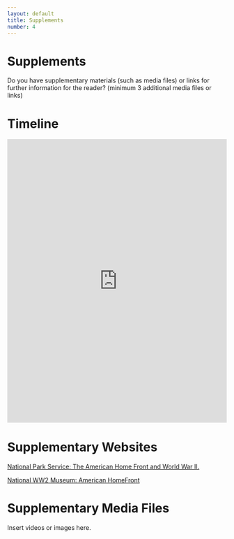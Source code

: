 ```yaml
---
layout: default
title: Supplements
number: 4
---
```


# Supplements

Do you have supplementary materials (such as media files) or links for further information for the reader? (minimum 3 additional media files or links)

# Timeline

<iframe class='timeline-iframe' src='https://cdn.knightlab.com/libs/timeline3/latest/embed/index.html?source=12ZNkEbnN4RnsWLrW2Ekpz2cQV_2QA-3WgJTP4WUKduk&font=Default&lang=en&initial_zoom=2&height=650' width='100%' height='650' webkitallowfullscreen mozallowfullscreen allowfullscreen frameborder='0'></iframe>

# Supplementary Websites

[National Park Service: The American Home Front and World War II.
](https://www.nps.gov/articles/000/the-american-home-front-and-world-war-ii.htm)

[National WW2 Museum: American HomeFront](https://www.nationalww2museum.org/war/articles/home-front)

# Supplementary Media Files

Insert videos or images here.
